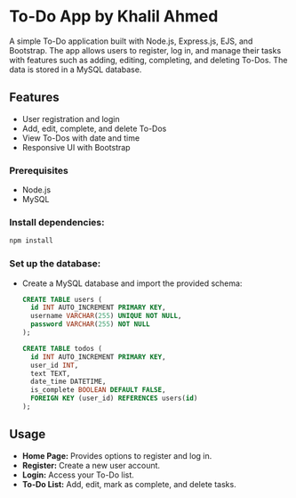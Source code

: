 
# To-Do App by Khalil Ahmed

A simple To-Do application built with Node.js, Express.js, EJS, and Bootstrap. The app allows users to register, log in, and manage their tasks with features such as adding, editing, completing, and deleting To-Dos. The data is stored in a MySQL database.

## Features

- User registration and login
- Add, edit, complete, and delete To-Dos
- View To-Dos with date and time
- Responsive UI with Bootstrap


### Prerequisites

- Node.js
- MySQL

### Install dependencies:

   ```bash
   npm install
   ```

### Set up the database:

   - Create a MySQL database and import the provided schema:
   
     ```sql
     CREATE TABLE users (
       id INT AUTO_INCREMENT PRIMARY KEY,
       username VARCHAR(255) UNIQUE NOT NULL,
       password VARCHAR(255) NOT NULL
     );

     CREATE TABLE todos (
       id INT AUTO_INCREMENT PRIMARY KEY,
       user_id INT,
       text TEXT,
       date_time DATETIME,
       is_complete BOOLEAN DEFAULT FALSE,
       FOREIGN KEY (user_id) REFERENCES users(id)
     );
     ```


## Usage

- **Home Page:** Provides options to register and log in.
- **Register:** Create a new user account.
- **Login:** Access your To-Do list.
- **To-Do List:** Add, edit, mark as complete, and delete tasks.
